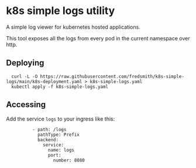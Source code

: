 # k8s simple logs utility

A simple log viewer for kubernetes hosted applications.

This tool exposes all the logs from every pod in the current namespace over http.

## Deploying
```
  curl -L -O https://raw.githubusercontent.com/fredsmith/k8s-simple-logs/main/k8s-deployment.yaml > k8s-simple-logs.yaml
  kubectl apply -f k8s-simple-logs.yaml
```

## Accessing

Add the service `logs` to your ingress like this:
```
          - path: /logs
            pathType: Prefix
            backend:
              service:
                name: logs
                port:
                  number: 8080
```
